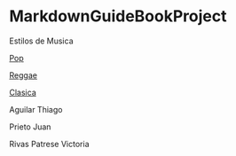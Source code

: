 # MarkdownGuideBookProject
Estilos de Musica 

[Pop](pop.md)

[Reggae](reggae.md)

[Clasica](Musica_Clasica.md)

Aguilar Thiago

Prieto Juan

Rivas Patrese Victoria
